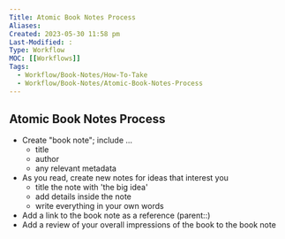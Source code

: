 ```yaml
---
Title: Atomic Book Notes Process
Aliases:
Created: 2023-05-30 11:58 pm
Last-Modified: :  
Type: Workflow
MOC: [[Workflows]]
Tags: 
  - Workflow/Book-Notes/How-To-Take
  - Workflow/Book-Notes/Atomic-Book-Notes-Process
---
```


## Atomic Book Notes Process

- Create "book note"; include ...
	- title
	- author
	- any relevant metadata
- As you read, create new notes for ideas that interest you
	- title the note with 'the big idea'
	- add details inside the note
	- write everything in your own words
- Add a link to the book note as a reference (parent::)
- Add a review of your overall impressions of the book to the book note